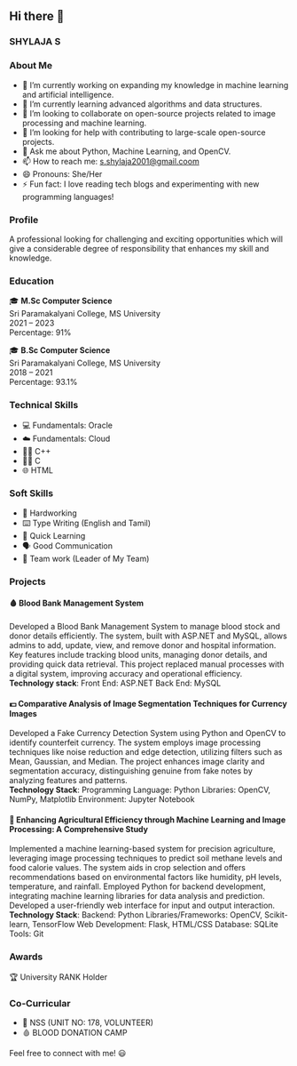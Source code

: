 ## Hi there 👋

### SHYLAJA S

### About Me
- 🔭 I’m currently working on expanding my knowledge in machine learning and artificial intelligence.
- 🌱 I’m currently learning advanced algorithms and data structures.
- 👯 I’m looking to collaborate on open-source projects related to image processing and machine learning.
- 🤔 I’m looking for help with contributing to large-scale open-source projects.
- 💬 Ask me about Python, Machine Learning, and OpenCV.
- 📫 How to reach me: s.shylaja2001@gmail.coom
- 😄 Pronouns: She/Her
- ⚡ Fun fact: I love reading tech blogs and experimenting with new programming languages!

### Profile
A professional looking for challenging and exciting opportunities which will give a considerable degree of responsibility that enhances my skill and knowledge.

### Education
🎓 **M.Sc Computer Science**  
Sri Paramakalyani College, MS University  
2021 – 2023  
Percentage: 91%

🎓 **B.Sc Computer Science**  
Sri Paramakalyani College, MS University  
2018 – 2021  
Percentage: 93.1%

### Technical Skills
- 💻 Fundamentals: Oracle
- ☁️ Fundamentals: Cloud
- 👨‍💻 C++
- 👩‍💻 C
- 🌐 HTML

### Soft Skills
- 💪 Hardworking
- ⌨️ Type Writing (English and Tamil)
- 🚀 Quick Learning
- 🗣️ Good Communication
- 🤝 Team work (Leader of My Team)

### Projects
#### 🩸 Blood Bank Management System
Developed a Blood Bank Management System to manage blood stock and donor details efficiently. The system, built with ASP.NET and MySQL, allows admins to add, update, view, and remove donor and hospital information. Key features include tracking blood units, managing donor details, and providing quick data retrieval. This project replaced manual processes with a digital system, improving accuracy and operational efficiency.  
**Technology stack**: Front End: ASP.NET Back End: MySQL

#### 💵 Comparative Analysis of Image Segmentation Techniques for Currency Images
Developed a Fake Currency Detection System using Python and OpenCV to identify counterfeit currency. The system employs image processing techniques like noise reduction and edge detection, utilizing filters such as Mean, Gaussian, and Median. The project enhances image clarity and segmentation accuracy, distinguishing genuine from fake notes by analyzing features and patterns.  
**Technology Stack**: Programming Language: Python Libraries: OpenCV, NumPy, Matplotlib Environment: Jupyter Notebook

#### 🌾 Enhancing Agricultural Efficiency through Machine Learning and Image Processing: A Comprehensive Study
Implemented a machine learning-based system for precision agriculture, leveraging image processing techniques to predict soil methane levels and food calorie values. The system aids in crop selection and offers recommendations based on environmental factors like humidity, pH levels, temperature, and rainfall. Employed Python for backend development, integrating machine learning libraries for data analysis and prediction. Developed a user-friendly web interface for input and output interaction.  
**Technology Stack**: Backend: Python Libraries/Frameworks: OpenCV, Scikit-learn, TensorFlow Web Development: Flask, HTML/CSS Database: SQLite Tools: Git

### Awards
🏆 University RANK Holder

### Co-Curricular
- 🏅 NSS (UNIT NO: 178, VOLUNTEER)
- 🩸 BLOOD DONATION CAMP


Feel free to connect with me! 😃
